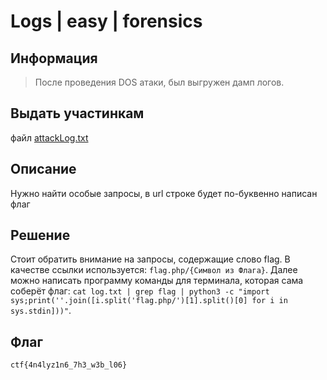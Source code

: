 # Logs | easy | forensics

## Информация
> После проведения DOS атаки, был выгружен дамп логов.

## Выдать участинкам
файл [attackLog.txt](public/attackLog.txt)

## Описание
Нужно найти особые запросы, в url строке будет по-буквенно написан флаг

## Решение
Стоит обратить внимание на запросы, содержащие слово flag. В качестве ссылки используется: `flag.php/{Символ из Флага}`. Далее можно написать программу команды для терминала, которая сама соберёт флаг: `cat log.txt | grep flag | python3 -c "import sys;print(''.join([i.split('flag.php/')[1].split()[0] for i in sys.stdin]))"`.

## Флаг
`ctf{4n4lyz1n6_7h3_w3b_l06}`
